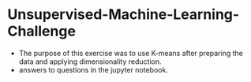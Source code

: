 # Unsupervised-Machine-Learning-Challenge
- The purpose of this exercise was to use K-means after preparing the data and applying dimensionality reduction.
- answers to questions in the jupyter notebook.

